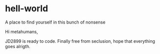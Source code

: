 # hell-world
A place to find yourself in this bunch of nonsense

Hi metahumans,

JD2899 is ready to code.
Finally free from seclusion, hope that everything goes alrigth.
